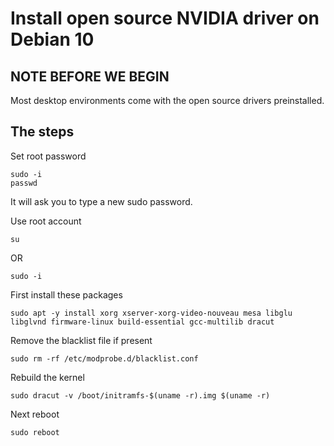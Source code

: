 # Install open source NVIDIA driver on Debian 10
## NOTE BEFORE WE BEGIN

Most desktop environments come with the open source drivers preinstalled.

## The steps 

Set root password
```
sudo -i
passwd
```
It will ask you to type a new sudo password.

Use root account
```
su
```
OR
```
sudo -i
```
First install these packages
```
sudo apt -y install xorg xserver-xorg-video-nouveau mesa libglu libglvnd firmware-linux build-essential gcc-multilib dracut
```

Remove the blacklist file if present
```
sudo rm -rf /etc/modprobe.d/blacklist.conf
```

Rebuild the kernel

```
sudo dracut -v /boot/initramfs-$(uname -r).img $(uname -r)
```

Next reboot

```
sudo reboot
```
